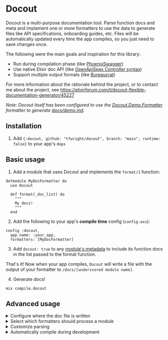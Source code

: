 # Docout

Docout is a multi-purpose documentation tool. Parse function docs and meta and implement one or more formatters to use the data to generate files like API specifications, onboarding guides, etc. Files will be automatically updated every time the app compiles, so you just need to save changes once.

The following were the main goals and inspiration for this library:

* Run during compilation phase (like [PhoenixSwagger](https://github.com/xerions/phoenix_swagger))
* Use native Elixir doc API (like [OpenApiSpex Controller syntax](https://github.com/open-api-spex/open_api_spex/blob/master/lib/open_api_spex/controller.ex))
* Support multiple output formats (like [Bureaucrat](https://github.com/api-hogs/bureaucrat))

For more information about the rationale behind the project, or to contact me about the project, see https://elixirforum.com/t/docout-flexible-documentation-generator/45227

*Note: Docout itself has been configured to use the [Docout.Demo.Formatter](demo/formatter.ex) formatter to generate [docs/demo.md](docs/demo.md).*

## Installation

1. Add `{:docout, github: "tfwright/docout", branch: "main", runtime: false}` to your app's `deps`

## Basic usage

1. Add a module that uses Docout and implements the `format/1` function:

  ```
  defmodule MyDocFormatter do
    use Docout

    def format(_doc_list) do
      """
      My docs!
      """
    end
  ```

2. Add the following to your app's **compile time** config (`config.exs`):

  ```
  config :docout,
    app_name: :your_app,
    formatters: [MyDocFormatter]
  ```

3. Add `docout: true` to any [module's metadata](https://hexdocs.pm/elixir/writing-documentation.html#documentation-metadata) to include its function docs in the list passed to the format function.

That's it! Now when your app compiles, `Docout` will write a file with the output of your formatter to `/docs/[underscored module name]`.

4. Generate docs!

```
mix compile.docout
```

## Advanced usage

<details>
<summary>Configure where the doc file is written</summary>

  ```
  defmodule MyDocFormatter do
    use Docout, output_path: "other_dir/mydocs.html"
  end
  ```

  `output_path` should be a path relative to your app's root
</details>

<details>
<summary>Select which formatters should process a module</summary>

  ```
  defmodule MyModule do
    @moduledoc docout: [XFormatter, YFormatter]
  end
  ```
</details>

<details>
<summary>Customize parsing</summary>

  In order to simplify formatting logic, you might want to change how Docout preprocesses the docs for a module. Set the value of the `parse_function` option to any 2 arity function reference to be invoked instead of `Docout.parse/2`

  ```
  defmodule MyDocFormatter do
    # this formatter doesn't care about the module being documented
    use Docout, parse_function: fn mod, docs -> docs end
  end
  ```
</details>

<details>
<summary>Automatically compile during development</summary>

  ```
  # mix.exs
  def project do
    # ...
    compilers: Mix.compilers() ++ compilers(Mix.env())
    # ...
  end

  # ...

  defp compilers(:dev), do: [:docout]
  defp compilers(_), do: []
  ```
</details>
